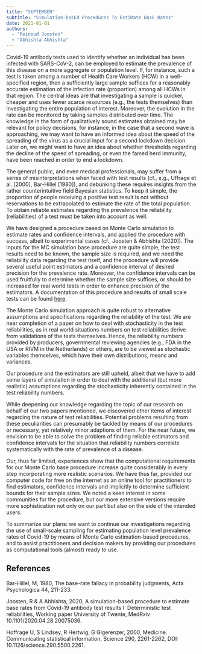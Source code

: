 ```yaml
---
title: "SEPTEMBER"
subtitle: "Simulation-basEd Procedures To EstiMate BasE Rates"
date: 2021-01-01
authors:
  - "Reinoud Joosten"
  - "Abhishta Abhishta"
---
```


Covid-19 antibody tests used to identify whether an individual has been infected with SARS-CoV-2, can be employed to estimate the prevalence of this disease on a more aggregate or population level. If, for instance, such a test is taken among a number of Health Care Workers (HCW) in a well-specified region, then a sufficiently large sample suffices for a reasonably accurate estimation of the infection rate (proportion) among all HCWs in that region. The central ideas are that investigating a sample is quicker, cheaper and uses fewer scarce resources (e.g., the tests themselves) than investigating the entire population of interest. Moreover, the evolution in the rate can be monitored by taking samples distributed over time. The knowledge in the form of qualitatively sound estimates obtained may be relevant for policy decisions, for instance, in the case that a second wave is approaching, we may want to have an informed idea about the speed of the spreading of the virus as a crucial input for a second lockdown decision. Later on, we might want to have an idea about whether thresholds regarding the decline of the speed of spreading, or even the famed herd immunity, have been reached in order to end a lockdown.

The general public, and even medical professionals, may suffer from a series of misinterpretations when faced with test results (cf., e.g., Uffrage et al. [2000], Bar-Hillel [1980]), and debunking these requires insights from the rather counterintuitive field Bayesian statistics. To keep it simple, the proportion of people receiving a positive test result is not without reservations to be extrapolated to estimate the rate of the total population. To obtain reliable estimates regarding the prevalence the reliability (reliabilities) of a test must be taken into account as well.

We have designed a procedure based on Monte Carlo simulation to estimate rates and confidence intervals, and applied the procedure with success, albeit to experimental cases (cf., Joosten & Abhishta [2020]). The inputs for the MC simulation base procedure are quite simple, the test results need to be known, the sample size is required, and we need the reliability data regarding the test itself, and the procedure will provide several useful point estimators and a confidence interval of desired precision for the prevalence rate. Moreover, the confidence intervals can be used fruitfully to determine whether the sample size suffices, or should be increased for real world tests in order to enhance precision of the estimators. A documentation of this procedure and results of small scale tests can be found [here](href:https://doi.org/10.1101/2020.04.28.20075036).

The Monte Carlo simulation approach is quite robust to alternative assumptions and specifications regarding the reliability of the test. We are near completion of a paper on how to deal with stochasticity in the test reliabilities, as in real world situations numbers on test reliabilities derive from validations of the tests themselves. Hence, the reliability numbers provided by producers, governmental reviewing agencies (e.g., FDA in the USA or RIVM in the Netherlands) or others, are to be viewed as stochastic variables themselves, which have their own distributions, means and variances.

Our procedure and the estimators are still upheld, albeit that we have to add some layers of simulation in order to deal with the additional (but more realistic) assumptions regarding the stochasticity inherently contained in the test reliability numbers.

While deepening our knowledge regarding the topic of our research on behalf of our two papers mentioned, we discovered other items of interest regarding the nature of test reliabilities. Potential problems resulting from these peculiarities can presumably be tackled by means of our procedures or necessary, yet relatively minor adaptions of them. For the near future, we envision to be able to solve the problem of finding reliable estimators and confidence intervals for the situation that reliability numbers correlate systematically with the rate of prevalence of a disease.

Our, thus far limited, experiences show that the computational requirements for our Monte Carlo base procedure increase quite considerably in every step incorporating more realistic scenarios. We have thus far, provided our computer code for free on the internet as an online tool for practitioners to find estimators, confidence intervals and implicitly to determine sufficient bounds for their sample sizes. We noted a keen interest in some communities for the procedure, but our more extensive versions require more sophistication not only on our part but also on the side of the intended users.

To summarize our plans: we want to continue our investigations regarding the use of small-scale sampling for estimating population level prevalence rates of Covid-19 by means of Monte Carlo estimation-based procedures, and to assist practitioners and decision makers by providing our procedures as computational tools (almost) ready to use.

## References

Bar-Hillel, M, 1980, The base-rate fallacy in probability judgments, Acta Psychologica 44, 211-233.

Joosten, R & A Abhishta, 2020, A simulation-based procedure to estimate base rates from Covid-19 antibody test results I: Deterministic test reliabilities, Working paper University of Twente, MedRxiv 10.1101/2020.04.28.20075036.

Hoffrage U, S Lindsey, R Hertwig, G Gigerenzer, 2000, Medicine. Communicating statistical information, Science 290, 2261-2262, DOI: 10.1126/science.290.5500.2261.
